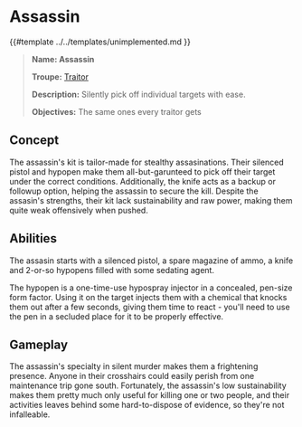 # Assassin

{{#template ../../templates/unimplemented.md }}

> **Name: Assassin**
>
> **Troupe:** [Traitor](https://github.com/EphemeralSpace/docs/blob/master/src/design/masks/traitors.md)
>
> **Description:** Silently pick off individual targets with ease.
>
> **Objectives:** The same ones every traitor gets

## Concept
The assassin's kit is tailor-made for stealthy assasinations. Their silenced pistol and hypopen make them all-but-garunteed to pick off their target under the correct conditions. Additionally, the knife acts as a backup or followup option, helping the assassin to secure the kill. Despite the assasin's strengths, their kit lack sustainability and raw power, making them quite weak offensively when pushed.

## Abilities
The assasin starts with a silenced pistol, a spare magazine of ammo, a knife and 2-or-so hypopens filled with some sedating agent.

The hypopen is a one-time-use hypospray injector in a concealed, pen-size form factor. Using it on the target injects them with a chemical that knocks them out after a few seconds, giving them time to react - you'll need to use the pen in a secluded place for it to be properly effective.

## Gameplay
The assassin's specialty in silent murder makes them a frightening presence. Anyone in their crosshairs could easily perish from one maintenance trip gone south. Fortunately, the assassin's low sustainability makes them pretty much only useful for killing one or two people, and their activities leaves behind some hard-to-dispose of evidence, so they're not infalleable.
